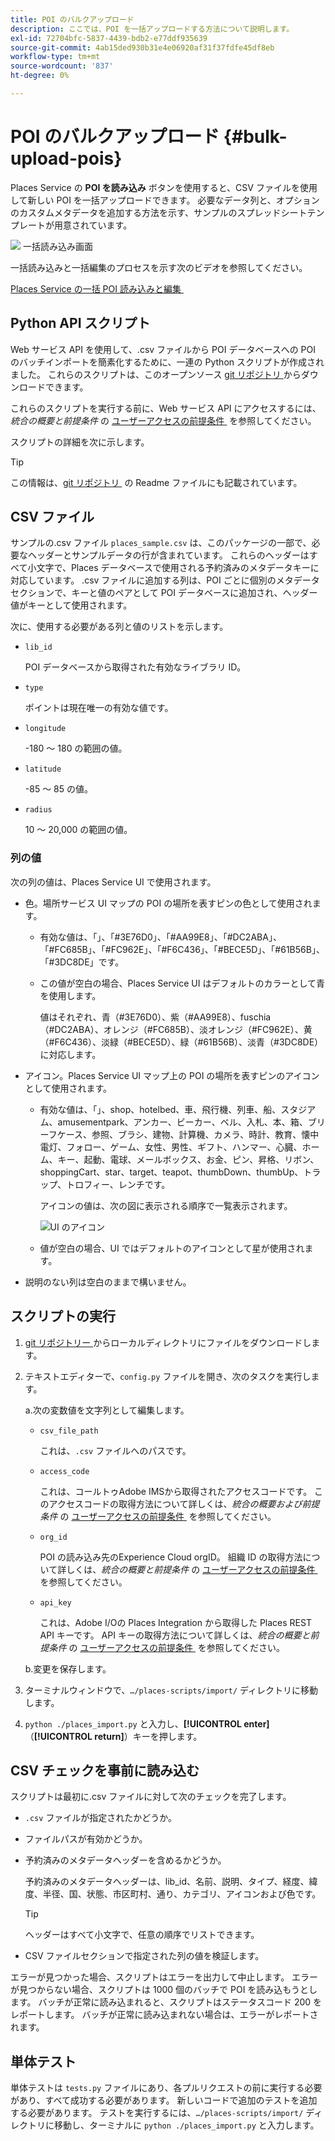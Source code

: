```yaml
---
title: POI のバルクアップロード
description: ここでは、POI を一括アップロードする方法について説明します。
exl-id: 72704bfc-5837-4439-bdb2-e77ddf935639
source-git-commit: 4ab15ded930b31e4e06920af31f37fdfe45df8eb
workflow-type: tm+mt
source-wordcount: '837'
ht-degree: 0%

---
```


# POI のバルクアップロード {#bulk-upload-pois}

Places Service の **POI を読み込み** ボタンを使用すると、CSV ファイルを使用して新しい POI を一括アップロードできます。 必要なデータ列と、オプションのカスタムメタデータを追加する方法を示す、サンプルのスプレッドシートテンプレートが用意されています。

![&#x200B; 一括読み込み画面 &#x200B;](/help/assets/Bulk-import.png)

一括読み込みと一括編集のプロセスを示す次のビデオを参照してください。

<!--I changed this embed to a link to pass validation. We should not link to youtube videos, so please upload this to MCP-->

[Places Service の一括 POI 読み込みと編集 &#x200B;](https://www.youtube.com/watch?v=75qVtirsXhg)

## Python API スクリプト

Web サービス API を使用して、.csv ファイルから POI データベースへの POI のバッチインポートを簡素化するために、一連の Python スクリプトが作成されました。 これらのスクリプトは、このオープンソース [git リポジトリ &#x200B;](https://github.com/adobe/places-scripts) からダウンロードできます。

これらのスクリプトを実行する前に、Web サービス API にアクセスするには、*統合の概要と前提条件* の [&#x200B; ユーザーアクセスの前提条件 &#x200B;](/help/web-service-api/adobe-i-o-integration.md) を参照してください。

スクリプトの詳細を次に示します。

>[!TIP]
>
>この情報は、[git リポジトリ &#x200B;](https://github.com/adobe/places-scripts) の Readme ファイルにも記載されています。

## CSV ファイル

サンプルの.csv ファイル `places_sample.csv` は、このパッケージの一部で、必要なヘッダーとサンプルデータの行が含まれています。 これらのヘッダーはすべて小文字で、Places データベースで使用される予約済みのメタデータキーに対応しています。 .csv ファイルに追加する列は、POI ごとに個別のメタデータセクションで、キーと値のペアとして POI データベースに追加され、ヘッダー値がキーとして使用されます。

次に、使用する必要がある列と値のリストを示します。

* `lib_id`

  POI データベースから取得された有効なライブラリ ID。

* `type`

  ポイントは現在唯一の有効な値です。

* `longitude`

  -180 ～ 180 の範囲の値。

* `latitude`

  -85 ～ 85 の値。

* `radius`

  10 ～ 20,000 の範囲の値。

### 列の値

次の列の値は、Places Service UI で使用されます。

* 色。場所サービス UI マップの POI の場所を表すピンの色として使用されます。
   * 有効な値は、「」、「#3E76D0」、「#AA99E8」、「#DC2ABA」、「#FC685B」、「#FC962E」、「#F6C436」、「#BECE5D」、「#61B56B」、「#3DC8DE」です。
   * この値が空白の場合、Places Service UI はデフォルトのカラーとして青を使用します。

     値はそれぞれ、青（#3E76D0）、紫（#AA99E8）、fuschia （#DC2ABA）、オレンジ（#FC685B）、淡オレンジ（#FC962E）、黄（#F6C436）、淡緑（#BECE5D）、緑（#61B56B）、淡青（#3DC8DE）に対応します。

* アイコン。Places Service UI マップ上の POI の場所を表すピンのアイコンとして使用されます。

   * 有効な値は、「」、shop、hotelbed、車、飛行機、列車、船、スタジアム、amusementpark、アンカー、ビーカー、ベル、入札、本、箱、ブリーフケース、参照、ブラシ、建物、計算機、カメラ、時計、教育、懐中電灯、フォロー、ゲーム、女性、男性、ギフト、ハンマー、心臓、ホーム、キー、起動、電球、メールボックス、お金、ピン、昇格、リボン、shoppingCart、star、target、teapot、thumbDown、thumbUp、トラップ、トロフィー、レンチです。

     アイコンの値は、次の図に表示される順序で一覧表示されます。

     ![UI のアイコン &#x200B;](/help/assets/UI_icons.png)

   * 値が空白の場合、UI ではデフォルトのアイコンとして星が使用されます。

* 説明のない列は空白のままで構いません。

## スクリプトの実行

1. [git リポジトリー &#x200B;](https://github.com/adobe/places-scripts) からローカルディレクトリにファイルをダウンロードします。
1. テキストエディターで、`config.py` ファイルを開き、次のタスクを実行します。

   a.次の変数値を文字列として編集します。

   * `csv_file_path`

     これは、`.csv` ファイルへのパスです。

   * `access_code`

     これは、コールトゥAdobe IMSから取得されたアクセスコードです。 このアクセスコードの取得方法について詳しくは、*統合の概要および前提条件* の [&#x200B; ユーザーアクセスの前提条件 &#x200B;](/help/web-service-api/adobe-i-o-integration.md) を参照してください。

   * `org_id`

     POI の読み込み先のExperience Cloud orgID。 組織 ID の取得方法について詳しくは、*統合の概要と前提条件* の [&#x200B; ユーザーアクセスの前提条件 &#x200B;](/help/web-service-api/adobe-i-o-integration.md) を参照してください。

   * `api_key`

     これは、Adobe I/Oの Places Integration から取得した Places REST API キーです。 API キーの取得方法について詳しくは、*統合の概要と前提条件* の [&#x200B; ユーザーアクセスの前提条件 &#x200B;](/help/web-service-api/adobe-i-o-integration.md) を参照してください。

   b.変更を保存します。

1. ターミナルウィンドウで、`…/places-scripts/import/` ディレクトリに移動します。
1. `python ./places_import.py` と入力し、**[!UICONTROL enter]** （**[!UICONTROL return]**）キーを押します。


## CSV チェックを事前に読み込む

スクリプトは最初に.csv ファイルに対して次のチェックを完了します。

* `.csv` ファイルが指定されたかどうか。
* ファイルパスが有効かどうか。
* 予約済みのメタデータヘッダーを含めるかどうか。

  予約済みのメタデータヘッダーは、lib_id、名前、説明、タイプ、経度、緯度、半径、国、状態、市区町村、通り、カテゴリ、アイコンおよび色です。

  >[!TIP]
  >
  >ヘッダーはすべて小文字で、任意の順序でリストできます。

* CSV ファイルセクションで指定された列の値を検証します。

エラーが見つかった場合、スクリプトはエラーを出力して中止します。 エラーが見つからない場合、スクリプトは 1000 個のバッチで POI を読み込もうとします。 バッチが正常に読み込まれると、スクリプトはステータスコード 200 をレポートします。 バッチが正常に読み込まれない場合は、エラーがレポートされます。

## 単体テスト

単体テストは `tests.py` ファイルにあり、各プルリクエストの前に実行する必要があり、すべて成功する必要があります。 新しいコードで追加のテストを追加する必要があります。 テストを実行するには、`…/places-scripts/import/` ディレクトリに移動し、ターミナルに `python ./places_import.py` と入力します。
